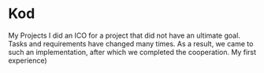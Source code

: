 # Kod
My Projects
I did an ICO for a project that did not have an ultimate goal. Tasks and requirements have changed many times. 
As a result, we came to such an implementation, after which we completed the cooperation. My first experience)
